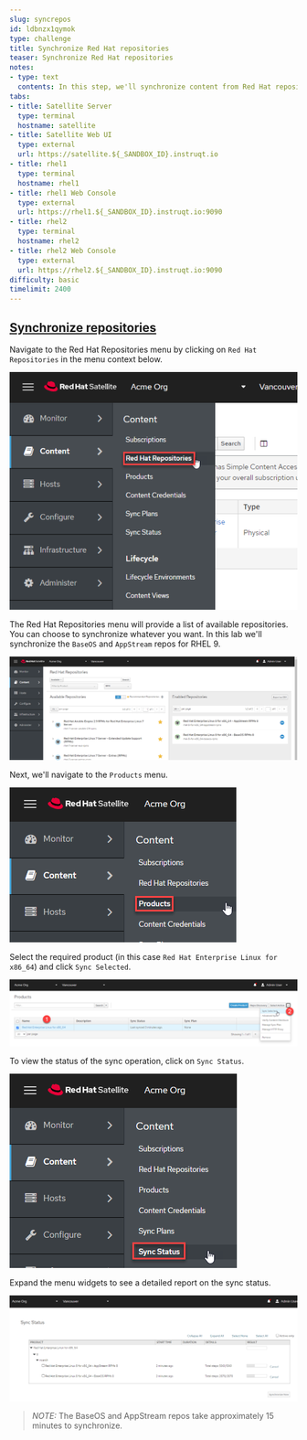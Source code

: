 ```yaml
---
slug: syncrepos
id: ldbnzx1qymok
type: challenge
title: Synchronize Red Hat repositories
teaser: Synchronize Red Hat repositories
notes:
- type: text
  contents: In this step, we'll synchronize content from Red Hat repositories.
tabs:
- title: Satellite Server
  type: terminal
  hostname: satellite
- title: Satellite Web UI
  type: external
  url: https://satellite.${_SANDBOX_ID}.instruqt.io
- title: rhel1
  type: terminal
  hostname: rhel1
- title: rhel1 Web Console
  type: external
  url: https://rhel1.${_SANDBOX_ID}.instruqt.io:9090
- title: rhel2
  type: terminal
  hostname: rhel2
- title: rhel2 Web Console
  type: external
  url: https://rhel2.${_SANDBOX_ID}.instruqt.io:9090
difficulty: basic
timelimit: 2400
---
```

<!-- markdownlint-disable MD033 -->
## <ins>Synchronize repositories</ins>

Navigate to the Red Hat Repositories menu by clicking on `Red Hat Repositories` in the menu context below.

![rhrepos](../assets/redhatrepositories.png)

The Red Hat Repositories menu will provide a list of available repositories. You can choose to synchronize whatever you want. In this lab we'll synchronize the `BaseOS` and `AppStream` repos for RHEL 9.

![baseosappstreamrepos](../assets/baseosappstream.png)

Next, we'll navigate to the `Products` menu.

![products](../assets/products.png)

Select the required product (in this case `Red Hat Enterprise Linux for x86_64`) and click `Sync Selected`.

![sync](../assets/synchronize.png)

To view the status of the sync operation, click on `Sync Status`.

![syncstatus](../assets/syncstatus.png)

Expand the menu widgets to see a detailed report on the sync status.

![syncstatusdetailed](../assets/syncstatusdetailed.png)

>_NOTE:_ The BaseOS and AppStream repos take approximately 15 minutes to synchronize.
